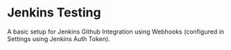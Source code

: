 # Jenkins Testing

A basic setup for Jenkins Github Integration using Webhooks (configured in Settings using Jenkins Auth Token).
